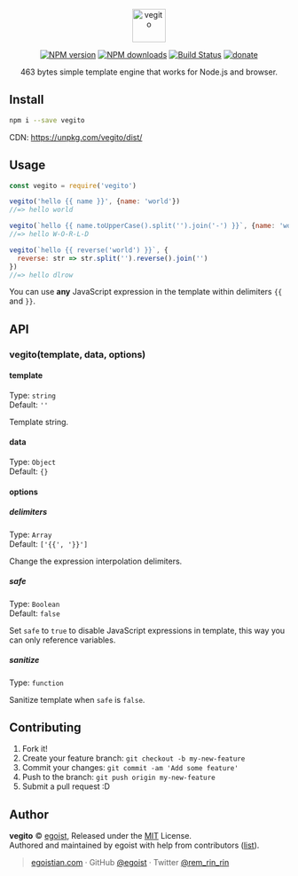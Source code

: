 <p align="center">
  <img width="60" src="./media/icon.png" alt="vegito">
</p>

<p align="center"><a href="https://npmjs.com/package/vegito"><img src="https://img.shields.io/npm/v/vegito.svg?style=flat" alt="NPM version"></a> <a href="https://npmjs.com/package/vegito"><img src="https://img.shields.io/npm/dm/vegito.svg?style=flat" alt="NPM downloads"></a> <a href="https://circleci.com/gh/egoist/vegito"><img src="https://img.shields.io/circleci/project/egoist/vegito/master.svg?style=flat" alt="Build Status"></a> <a href="https://github.com/egoist/donate"><img src="https://img.shields.io/badge/$-donate-ff69b4.svg?maxAge=2592000&amp;style=flat" alt="donate"></a></p>

<p align="center">
  463 bytes simple template engine that works for Node.js and browser.
</p>

## Install

```bash
npm i --save vegito
```

CDN: https://unpkg.com/vegito/dist/

## Usage

```js
const vegito = require('vegito')

vegito('hello {{ name }}', {name: 'world'})
//=> hello world

vegito(`hello {{ name.toUpperCase().split('').join('-') }}`, {name: 'world'})
//=> hello W-O-R-L-D

vegito(`hello {{ reverse('world') }}`, {
  reverse: str => str.split('').reverse().join('')
})
//=> hello dlrow
```

You can use **any** JavaScript expression in the template within delimiters `{{` and `}}`.

## API

### vegito(template, data, options)

#### template

Type: `string`<br>
Default: `''`

Template string.

#### data

Type: `Object`<br>
Default: `{}`

#### options

##### delimiters

Type: `Array`<br>
Default: `['{{', '}}']`

Change the expression interpolation delimiters.

##### safe

Type: `Boolean`<br>
Default: `false`

Set `safe` to `true` to disable JavaScript expressions in template, this way you can only reference variables.

##### sanitize

Type: `function`

Sanitize template when `safe` is `false`.

## Contributing

1. Fork it!
2. Create your feature branch: `git checkout -b my-new-feature`
3. Commit your changes: `git commit -am 'Add some feature'`
4. Push to the branch: `git push origin my-new-feature`
5. Submit a pull request :D


## Author

**vegito** © [egoist](https://github.com/egoist), Released under the [MIT](./LICENSE) License.<br>
Authored and maintained by egoist with help from contributors ([list](https://github.com/egoist/vegito/contributors)).

> [egoistian.com](https://egoistian.com) · GitHub [@egoist](https://github.com/egoist) · Twitter [@rem_rin_rin](https://twitter.com/rem_rin_rin)
